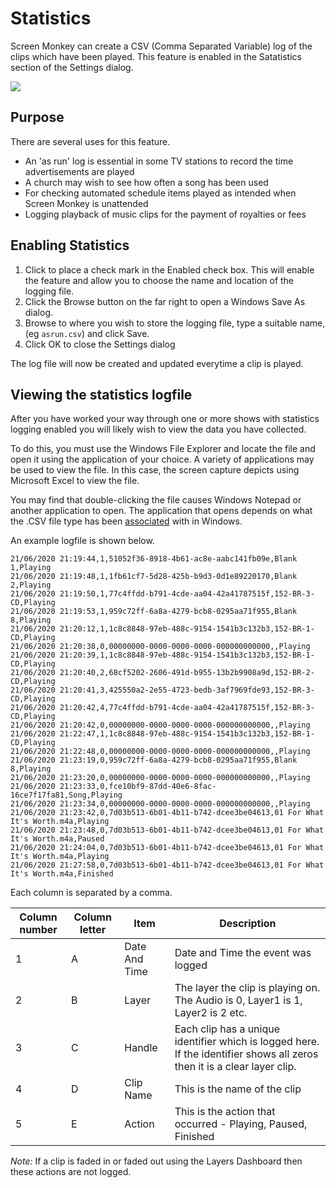 # Statistics
Screen Monkey can create a CSV (Comma Separated Variable) log of the clips which have been played. This feature is enabled in the Satatistics section of the Settings dialog.

![](../../../images/settings-stats.png)  

## Purpose
There are several uses for this feature.

- An 'as run' log is essential in some TV stations to record the time advertisements are played
- A church may wish to see how often a song has been used
- For checking automated schedule items played as intended when Screen Monkey is unattended
- Logging playback of music clips for the payment of royalties or fees

## Enabling Statistics

1. Click to place a check mark in the Enabled check box. This will enable the feature and allow you to choose the name and location of the logging file.
2. Click the Browse button on the far right to open a Windows Save As dialog.
3. Browse to where you wish to store the logging file, type a suitable name, (eg `asrun.csv`) and click Save.
4. Click OK to close the Settings dialog

The log file will now be created and updated everytime a clip is played.

## Viewing the statistics logfile

After you have worked your way through one or more shows with statistics logging enabled you will likely wish to view the data you have collected.

To do this, you must use the Windows File Explorer and locate the file and open it using the application of your choice. A variety of applications may be used to view the file. In this case, the screen capture depicts using Microsoft Excel to view the file.

You may find that double-clicking the file causes Windows Notepad or another application to open. The application that opens depends on what the .CSV file type has been [associated](../FileAssociation.md) with in Windows.

An example logfile is shown below. 

    21/06/2020 21:19:44,1,51052f36-8918-4b61-ac8e-aabc141fb09e,Blank 1,Playing
    21/06/2020 21:19:48,1,1fb61cf7-5d28-425b-b9d3-0d1e89220170,Blank 2,Playing
    21/06/2020 21:19:50,1,77c4ffdd-b791-4cde-aa04-42a41787515f,152-BR-3-CD,Playing
    21/06/2020 21:19:53,1,959c72ff-6a8a-4279-bcb8-0295aa71f955,Blank 8,Playing
    21/06/2020 21:20:12,1,1c8c8848-97eb-488c-9154-1541b3c132b3,152-BR-1-CD,Playing
    21/06/2020 21:20:38,0,00000000-0000-0000-0000-000000000000,,Playing
    21/06/2020 21:20:39,1,1c8c8848-97eb-488c-9154-1541b3c132b3,152-BR-1-CD,Playing
    21/06/2020 21:20:40,2,68cf5202-2606-491d-b955-13b2b9908a9d,152-BR-2-CD,Playing
    21/06/2020 21:20:41,3,425550a2-2e55-4723-bedb-3af7969fde93,152-BR-3-CD,Playing
    21/06/2020 21:20:42,4,77c4ffdd-b791-4cde-aa04-42a41787515f,152-BR-3-CD,Playing
    21/06/2020 21:20:42,0,00000000-0000-0000-0000-000000000000,,Playing
    21/06/2020 21:22:47,1,1c8c8848-97eb-488c-9154-1541b3c132b3,152-BR-1-CD,Playing
    21/06/2020 21:22:48,0,00000000-0000-0000-0000-000000000000,,Playing
    21/06/2020 21:23:19,0,959c72ff-6a8a-4279-bcb8-0295aa71f955,Blank 8,Playing
    21/06/2020 21:23:20,0,00000000-0000-0000-0000-000000000000,,Playing
    21/06/2020 21:23:33,0,fce10bf9-87dd-40e6-8fac-16ce7f17fa81,Song,Playing
    21/06/2020 21:23:34,0,00000000-0000-0000-0000-000000000000,,Playing
    21/06/2020 21:23:42,0,7d03b513-6b01-4b11-b742-dcee3be04613,01 For What It's Worth.m4a,Playing
    21/06/2020 21:23:48,0,7d03b513-6b01-4b11-b742-dcee3be04613,01 For What It's Worth.m4a,Paused
    21/06/2020 21:24:04,0,7d03b513-6b01-4b11-b742-dcee3be04613,01 For What It's Worth.m4a,Playing
    21/06/2020 21:27:58,0,7d03b513-6b01-4b11-b742-dcee3be04613,01 For What It's Worth.m4a,Finished

Each column is separated by a comma.

|Column number|Column letter|Item|Description|
|-|-|-|-|
|1|A|Date And Time|Date and Time the event was logged|
|2|B|Layer|The layer the clip is playing on. The Audio is 0, Layer1 is 1, Layer2 is 2 etc.|
|3|C|Handle|Each clip has a unique identifier which is logged here. If the identifier shows all zeros then it is a clear layer clip.|
|4|D|Clip Name|This is the name of the clip|
|5|E|Action|This is the action that occurred - Playing, Paused, Finished|

*Note:* If a clip is faded in or faded out using the Layers Dashboard then these actions are not logged.
